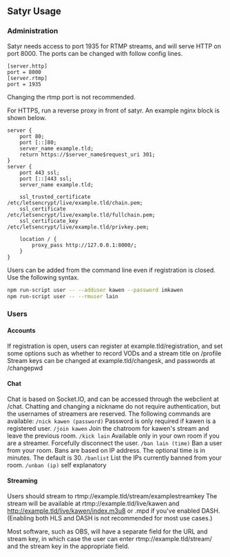 ## Satyr Usage

### Administration
Satyr needs access to port 1935 for RTMP streams, and will serve HTTP on port 8000. The ports can be changed with follow config lines.
```
[server.http]
port = 8000
[server.rtmp]
port = 1935
```
Changing the rtmp port is not recommended.

For HTTPS, run a reverse proxy in front of satyr. An example nginx block is shown below.
```
server {
    port 80;
    port [::]80;
    server_name example.tld;
    return https://$server_name$request_uri 301;
}
server {
    port 443 ssl;
    port [::]443 ssl;
    server_name example.tld;

    ssl_trusted_certificate   /etc/letsencrypt/live/example.tld/chain.pem;
    ssl_certificate               /etc/letsencrypt/live/example.tld/fullchain.pem;
    ssl_certificate_key        /etc/letsencrypt/live/example.tld/privkey.pem;

    location / {
        proxy_pass http://127.0.0.1:8000/;
    }
}
```

Users can be added from the command line even if registration is closed. Use the following syntax.
```bash
npm run-script user -- --adduser kawen --password imkawen
npm run-script user -- --rmuser lain
```

### Users

#### Accounts
If registration is open, users can register at example.tld/registration, and set some options such as whether to record VODs and a stream title on /profile
Stream keys can be changed at example.tld/changesk, and passwords at /changepwd

#### Chat
Chat is based on Socket.IO, and can be accessed through the webclient at /chat.
Chatting and changing a nickname do not require authentication, but the usernames of streamers are reserved.
The following commands are available:
`/nick kawen (password)` Password is only required if kawen is a registered user.
`/join kawen` Join the chatroom for kawen's stream and leave the previous room.
`/kick lain` Available only in your own room if you are a streamer. Forcefully disconnect the user.
`/ban lain (time)` Ban a user from your room. Bans are based on IP address. The optional time is in minutes. The default is 30.
`/banlist` List the IPs currently banned from your room.
`/unban (ip)` self explanatory

#### Streaming
Users should stream to rtmp://example.tld/stream/examplestreamkey
The stream will be available at rtmp://example.tld/live/kawen and http://example.tld/live/kawen/index.m3u8 or .mpd if you've enabled DASH. (Enabling both HLS and DASH is not recommended for most use cases.)

Most software, such as OBS, will have a separate field for the URL and stream key, in which case the user can enter rtmp://example.tld/stream/ and the stream key in the appropriate field.
